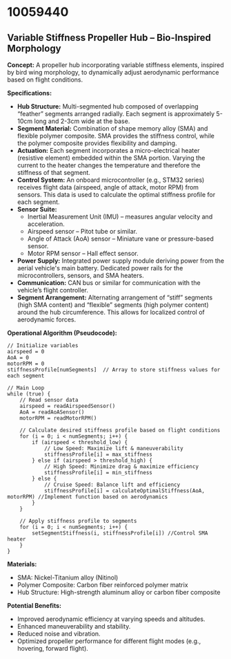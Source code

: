 # 10059440

## Variable Stiffness Propeller Hub – Bio-Inspired Morphology

**Concept:** A propeller hub incorporating variable stiffness elements, inspired by bird wing morphology, to dynamically adjust aerodynamic performance based on flight conditions.

**Specifications:**

*   **Hub Structure:** Multi-segmented hub composed of overlapping “feather” segments arranged radially. Each segment is approximately 5-10cm long and 2-3cm wide at the base.
*   **Segment Material:** Combination of shape memory alloy (SMA) and flexible polymer composite.  SMA provides the stiffness control, while the polymer composite provides flexibility and damping.
*   **Actuation:** Each segment incorporates a micro-electrical heater (resistive element) embedded within the SMA portion. Varying the current to the heater changes the temperature and therefore the stiffness of that segment.
*   **Control System:**  An onboard microcontroller (e.g., STM32 series) receives flight data (airspeed, angle of attack, motor RPM) from sensors. This data is used to calculate the optimal stiffness profile for each segment.
*   **Sensor Suite:**
    *   Inertial Measurement Unit (IMU) – measures angular velocity and acceleration.
    *   Airspeed sensor – Pitot tube or similar.
    *   Angle of Attack (AoA) sensor – Miniature vane or pressure-based sensor.
    *   Motor RPM sensor – Hall effect sensor.
*   **Power Supply:** Integrated power supply module deriving power from the aerial vehicle's main battery. Dedicated power rails for the microcontrollers, sensors, and SMA heaters.
*   **Communication:**  CAN bus or similar for communication with the vehicle’s flight controller.
*   **Segment Arrangement:**  Alternating arrangement of “stiff” segments (high SMA content) and “flexible” segments (high polymer content) around the hub circumference. This allows for localized control of aerodynamic forces.

**Operational Algorithm (Pseudocode):**

```
// Initialize variables
airspeed = 0
AoA = 0
motorRPM = 0
stiffnessProfile[numSegments]  // Array to store stiffness values for each segment

// Main Loop
while (true) {
    // Read sensor data
    airspeed = readAirspeedSensor()
    AoA = readAoASensor()
    motorRPM = readMotorRPM()

    // Calculate desired stiffness profile based on flight conditions
    for (i = 0; i < numSegments; i++) {
        if (airspeed < threshold_low) {
            // Low Speed: Maximize lift & maneuverability
            stiffnessProfile[i] = max_stiffness
        } else if (airspeed > threshold_high) {
            // High Speed: Minimize drag & maximize efficiency
            stiffnessProfile[i] = min_stiffness
        } else {
            // Cruise Speed: Balance lift and efficiency
            stiffnessProfile[i] = calculateOptimalStiffness(AoA, motorRPM) //Implement function based on aerodynamics
        }
    }

    // Apply stiffness profile to segments
    for (i = 0; i < numSegments; i++) {
        setSegmentStiffness(i, stiffnessProfile[i]) //Control SMA heater
    }
}
```

**Materials:**

*   SMA: Nickel-Titanium alloy (Nitinol)
*   Polymer Composite: Carbon fiber reinforced polymer matrix
*   Hub Structure: High-strength aluminum alloy or carbon fiber composite

**Potential Benefits:**

*   Improved aerodynamic efficiency at varying speeds and altitudes.
*   Enhanced maneuverability and stability.
*   Reduced noise and vibration.
*   Optimized propeller performance for different flight modes (e.g., hovering, forward flight).